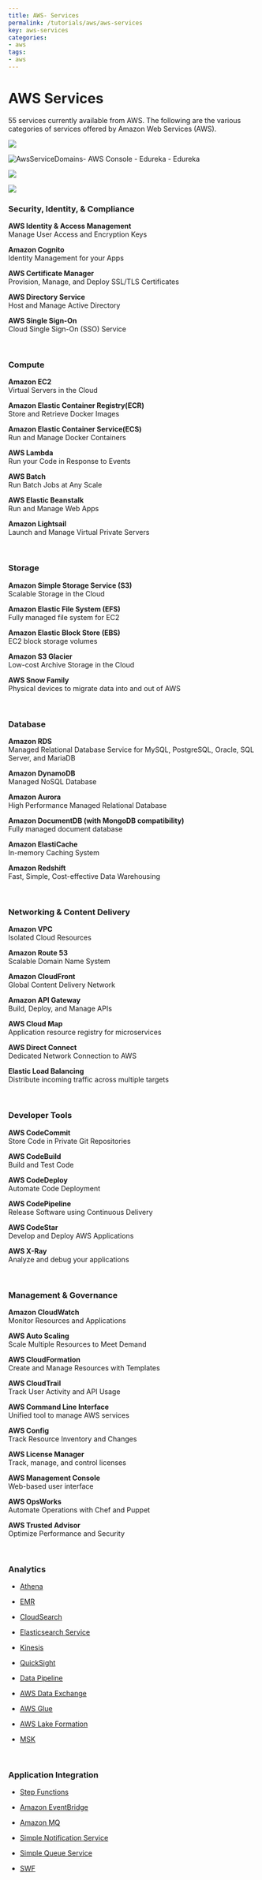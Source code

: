 ```yaml
---
title: AWS- Services
permalink: /tutorials/aws/aws-services
key: aws-services
categories:
- aws
tags:
- aws
---
```



AWS Services
============

55 services currently available from AWS. The following are the various
categories of services offered by Amazon Web Services (AWS).

![](media/48e861002a113197699304141a05368d.png)

![AwsServiceDomains- AWS Console - Edureka - Edureka](media/c39cd663de1a23327675fa38ea488f9f.png)

![](media/2fdc4e92ddf053fe82b9a079dbda160c.png)

![](media/fb4e1a4e1de511329a590de58ed54247.png)

### Security, Identity, & Compliance

**AWS Identity & Access Management**  
Manage User Access and Encryption Keys

**Amazon Cognito**  
Identity Management for your Apps

**AWS Certificate Manager**  
Provision, Manage, and Deploy SSL/TLS Certificates

**AWS Directory Service**  
Host and Manage Active Directory

**AWS Single Sign-On**  
Cloud Single Sign-On (SSO) Service

<br>

### Compute

**Amazon EC2**  
Virtual Servers in the Cloud

**Amazon Elastic Container Registry(ECR)**  
Store and Retrieve Docker Images

**Amazon Elastic Container Service(ECS)**  
Run and Manage Docker Containers

**AWS Lambda**  
Run your Code in Response to Events

**AWS Batch**  
Run Batch Jobs at Any Scale

**AWS Elastic Beanstalk**  
Run and Manage Web Apps

**Amazon Lightsail**  
Launch and Manage Virtual Private Servers

<br>

### Storage

**Amazon Simple Storage Service (S3)**  
Scalable Storage in the Cloud

**Amazon Elastic File System (EFS)**  
Fully managed file system for EC2

**Amazon Elastic Block Store (EBS)**  
EC2 block storage volumes

**Amazon S3 Glacier**  
Low-cost Archive Storage in the Cloud

**AWS Snow Family**  
Physical devices to migrate data into and out of AWS

<br>

### Database

**Amazon RDS**  
Managed Relational Database Service for MySQL, PostgreSQL, Oracle, SQL Server,
and MariaDB

**Amazon DynamoDB**  
Managed NoSQL Database

**Amazon Aurora**  
High Performance Managed Relational Database

**Amazon DocumentDB (with MongoDB compatibility)**  
Fully managed document database

**Amazon ElastiCache**  
In-memory Caching System

**Amazon Redshift**  
Fast, Simple, Cost-effective Data Warehousing

<br>

### Networking & Content Delivery

**Amazon VPC**  
Isolated Cloud Resources

**Amazon Route 53**  
Scalable Domain Name System

**Amazon CloudFront**  
Global Content Delivery Network

**Amazon API Gateway**  
Build, Deploy, and Manage APIs

**AWS Cloud Map**  
Application resource registry for microservices

**AWS Direct Connect**  
Dedicated Network Connection to AWS

**Elastic Load Balancing**  
Distribute incoming traffic across multiple targets

<br>

### Developer Tools

**AWS CodeCommit**  
Store Code in Private Git Repositories

**AWS CodeBuild**  
Build and Test Code

**AWS CodeDeploy**  
Automate Code Deployment

**AWS CodePipeline**  
Release Software using Continuous Delivery

**AWS CodeStar**  
Develop and Deploy AWS Applications

**AWS X-Ray**  
Analyze and debug your applications

<br>

### Management & Governance

**Amazon CloudWatch**  
Monitor Resources and Applications

**AWS Auto Scaling**  
Scale Multiple Resources to Meet Demand

**AWS CloudFormation**  
Create and Manage Resources with Templates

**AWS CloudTrail**  
Track User Activity and API Usage

**AWS Command Line Interface**  
Unified tool to manage AWS services

**AWS Config**  
Track Resource Inventory and Changes

**AWS License Manager**  
Track, manage, and control licenses

**AWS Management Console**  
Web-based user interface

**AWS OpsWorks**  
Automate Operations with Chef and Puppet

**AWS Trusted Advisor**  
Optimize Performance and Security

<br>

### Analytics

-   [Athena](https://us-east-2.console.aws.amazon.com/athena/home?region=us-east-2)

-   [EMR](https://us-east-2.console.aws.amazon.com/elasticmapreduce/home?region=us-east-2)

-   [CloudSearch](https://console.aws.amazon.com/cloudsearch/home?region=us-east-2)

-   [Elasticsearch
    Service](https://us-east-2.console.aws.amazon.com/es/home?region=us-east-2)

-   [Kinesis](https://us-east-2.console.aws.amazon.com/kinesis/home?region=us-east-2)

-   [QuickSight](https://quicksight.aws.amazon.com/)

-   [Data
    Pipeline](https://console.aws.amazon.com/datapipeline/home?region=us-east-2)

-   [AWS Data
    Exchange](https://us-east-2.console.aws.amazon.com/dataexchange/home?region=us-east-2)

-   [AWS
    Glue](https://us-east-2.console.aws.amazon.com/glue/home?region=us-east-2)

-   [AWS Lake
    Formation](https://us-east-2.console.aws.amazon.com/lakeformation/home?region=us-east-2)

-   [MSK](https://us-east-2.console.aws.amazon.com/msk/home?region=us-east-2)


<br>

### Application Integration

-   [Step
    Functions](https://us-east-2.console.aws.amazon.com/states/home?region=us-east-2)

-   [Amazon
    EventBridge](https://us-east-2.console.aws.amazon.com/events/home?region=us-east-2)

-   [Amazon
    MQ](https://us-east-2.console.aws.amazon.com/amazon-mq/home?region=us-east-2)

-   [Simple Notification
    Service](https://us-east-2.console.aws.amazon.com/sns/home?region=us-east-2)

-   [Simple Queue
    Service](https://us-east-2.console.aws.amazon.com/sqs/home?region=us-east-2)

-   [SWF](https://us-east-2.console.aws.amazon.com/swf/home?region=us-east-2)
